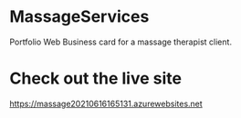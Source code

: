# MassageServices
 Portfolio Web Business card for a massage therapist client.
 
# Check out the live site
 https://massage20210616165131.azurewebsites.net
